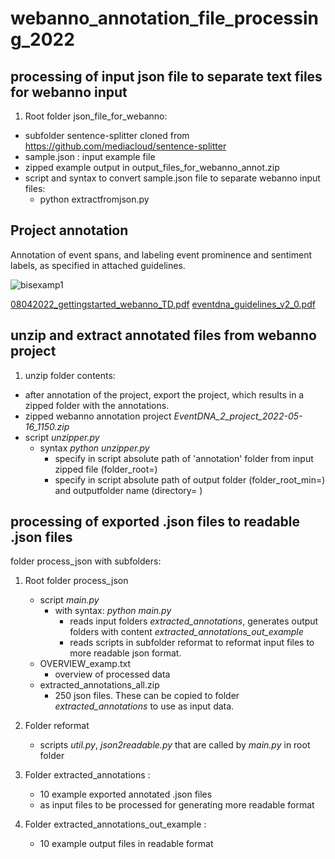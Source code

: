 # webanno_annotation_file_processing_2022

## processing of input json file to separate text files for webanno input

1. Root folder json_file_for_webanno:
  - subfolder sentence-splitter cloned from https://github.com/mediacloud/sentence-splitter
  - sample.json : input example file
  - zipped example output in output_files_for_webanno_annot.zip
  - script and syntax to convert sample.json file to separate webanno input files:
    - python extractfromjson.py
## Project annotation

Annotation of event spans, and labeling event prominence and sentiment labels, as specified in attached guidelines.

![bisexamp1](https://user-images.githubusercontent.com/50878643/179030034-9fc4adbe-095d-4fa0-909e-c8c3eff9b857.png)

[08042022_gettingstarted_webanno_TD.pdf](https://github.com/desothier1/webanno_annotation_file_processing_2022/files/9113576/08042022_gettingstarted_webanno_TD.pdf)
[eventdna_guidelines_v2_0.pdf](https://github.com/desothier1/webanno_annotation_file_processing_2022/files/9113466/eventdna_guidelines_v2_0.pdf)
    
## unzip and extract annotated files from webanno project   
1. unzip folder contents:
  - after annotation of the project, export the project, which results in a zipped folder with the annotations.
  - zipped webanno annotation project *EventDNA_2_project_2022-05-16_1150.zip*
  - script *unzipper.py*
    - syntax *python unzipper.py*
      - specify in script absolute path of 'annotation' folder from input zipped file (folder_root=)
      - specify in script absolute path of output folder (folder_root_min=) and outputfolder name (directory= )
      
   
  
## processing of exported .json files to readable .json files
folder process_json with subfolders:

1. Root folder process_json
   - script *main.py* 
     - with syntax: *python main.py*
       - reads input folders *extracted_annotations*, generates output folders with content *extracted_annotations_out_example*
       - reads scripts in subfolder reformat to reformat input files to more readable json format.
   - OVERVIEW_examp.txt
     - overview of processed data
   - extracted_annotations_all.zip
     - 250 json files. These can be copied to folder *extracted_annotations* to use as input data.

2. Folder reformat   
   - scripts  *util.py*, *json2readable.py* that are called by *main.py* in root folder

3. Folder extracted_annotations : 
   - 10 example exported annotated .json files 
   - as input files to be processed for generating more readable format  
   
4. Folder extracted_annotations_out_example :
   - 10 example output files in readable format

